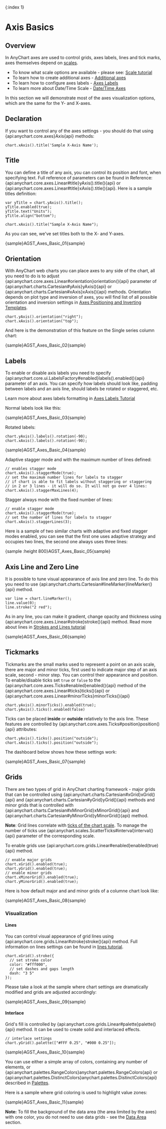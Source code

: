 {:index 1}
# Axis Basics

## Overview

In AnyChart axes are used to control grids, axes labels, lines and tick marks, axes themselves depend on [scales](Scales).
  
* To know what scale options are available - please see: [Scale tutorial](Scales)
* To learn how to create additional axes - [Additional axes](Additional_Axes)
* To learn how to configure axes labels - [Axes Labels](Axes_Labels_Formatting)
* To learn more about Date/Time Scale - [Date/Time Axes](Date_Time_Axes)

In this section we will demonstrate most of the axes visualization options, which are the same for the Y- and X-axes.

## Declaration

If you want to control any of the axes settings - you should do that using {api:anychart.core.axes}Axis{api} methods:

```
chart.xAxis().title('Sample X-Axis Name');
```

## Title

You can define a title of any axis, you can control its position and font, when specifying text. Full reference of parameters can be found in Reference: {api:anychart.core.axes.Linear#title}yAxis().title(){api} or {api:anychart.core.axes.Linear#title}xAxis().title(){api}. Here is a sample titles definition:

```
var yTitle = chart.yAxis().title();
yTitle.enabled(true);
yTitle.text("Units");
yTitle.align("bottom");

chart.xAxis().title("Sample X-Axis Name");
```

As you can see, we've set titles both to the X- and Y-axes.

{sample}AGST\_Axes\_Basic\_01{sample}

## Orientation

With AnyChart web charts you can place axes to any side of the chart, all you need to do is to adjust {api:anychart.core.axes.Linear#orientation}orientation(){api} parameter of {api:anychart.charts.Cartesian#yAxis}yAxis(){api} or {api:anychart.charts.Cartesian#xAxis}xAxis(){api} methods. Orientation depends on plot type and inversion of axes, you will find list of all possible orientation and inversion settings in [Axes Positioning and Inverting Templates](Axis_Orientation).

```
chart.yAxis().orientation("right");
chart.xAxis().orientation("top");
```

And here is the demonstration of this feature on the Single series column chart:

{sample}AGST\_Axes\_Basic\_02{sample}

## Labels

To enable or disable axis labels you need to specify {api:anychart.core.ui.LabelsFactory#enabled}labels().enabled(){api} parameter of an axis. You can specify how labels should look like, padding between labels and an axis line, should labels be rotated or staggered, etc.

Learn more about axes labels formatting in [Axes Labels Tutorial](Axes_Labels_Formatting)

Normal labels look like this:    

{sample}AGST\_Axes\_Basic\_03{sample}

Rotated labels:

```
chart.yAxis().labels().rotation(-90);
chart.xAxis().labels().rotation(-90);
```

{sample}AGST\_Axes\_Basic\_04{sample}

Adaptive stagger mode and with the maximum number of lines defined:

```
// enables stagger mode
chart.xAxis().staggerMode(true);
// set the maximum number lines for labels to stagger 
// if chart is able to fit labels without staggering or staggering
// in 2 or 3 lines - it will do so. It will not go over 4 lines:
chart.xAxis().staggerMaxLines(4);
```

Stagger always mode with the fixed number of lines:

```
// enable stagger mode
chart.xAxis().staggerMode(true);
// set the number of lines for labels to stagger 
chart.xAxis().staggerLines(3);
```
Here is a sample of two similar charts with adaptive and fixed stagger modes enabled, you can see that the first one uses adaptive strategy and occupies two lines, the second one always uses three lines:

{sample :height 800}AGST\_Axes\_Basic\_05{sample}

## Axis Line and Zero Line

It is possible to tune visual appearance of axis line and zero line. To do this you need to use 
{api:anychart.charts.Cartesian#lineMarker}lineMarker(){api} method.

```
var line = chart.lineMarker();
line.value(0);  
line.stroke("2 red");
```

As in any line, you can make it gradient, change opacity and thickness using {api:anychart.core.axes.Linear#stroke}stroke(){api} method. Read more about lines in [Strokes and Lines tutorial](../Appearance_Settings/Lines_Settings)

{sample}AGST\_Axes\_Basic\_06{sample}

## Tickmarks

Tickmarks are the small marks used to represent a point on an axis scale, there are major and minor ticks, first used to indicate major step of an axis scale, second - minor step. You can control their appearance and position. To enable/disable ticks set `true` or `false` to the {api:anychart.core.axes.Ticks#enabled}enabled(){api} method of the {api:anychart.core.axes.Linear#ticks}ticks(){api} or {api:anychart.core.axes.Linear#minorTicks}minorTicks(){api}

```
chart.yAxis().minorTicks().enabled(true);
chart.yAxis().ticks().enabled(false)
```

Ticks can be placed **inside** or **outside** relatively to the axis line. These features are controlled by {api:anychart.core.axes.Ticks#position}position(){api} attributes:

```
chart.yAxis().ticks().position("outside");
chart.xAxis().ticks().position("outside");
```

The dashboard below shows how these settings work:

{sample}AGST\_Axes\_Basic\_07{sample}

## Grids

There are two types of grid in AnyChart charting framework - major grids that can be controlled using {api:anychart.charts.Cartesian#xGrid}xGrid(){api} and {api:anychart.charts.Cartesian#yGrid}yGrid(){api} methods and minor grids that is controlled with {api:anychart.charts.Cartesian#xMinorGrid}xMinorGrid(){api} and {api:anychart.charts.Cartesian#yMinorGrid}yMinorGrid(){api} method. 

**Note**: Grid lines correlate with [ticks of the chart scale](./Scales#minor_and_major_ticks). To manage the number of ticks use {api:anychart.scales.ScatterTicks#interval}interval(){api} parameter of the corresponding scale.

To enable grids use {api:anychart.core.grids.Linear#enabled}enabled(true){api} method.

```
// enable major grids
chart.xGrid().enabled(true);
chart.yGrid().enabled(true);
// enable minor grids
chart.xMinorGrid().enabled(true);
chart.yMinorGrid().enabled(true);
```

Here is how default major and and minor grids of a columne chart look like:

{sample}AGST\_Axes\_Basic\_08{sample}

### Visualization

#### Lines

You can control visual appearance of grid lines using {api:anychart.core.grids.Linear#stroke}stroke(){api} method. Full information on lines settings can be found in [lines tutorial](../Appearance_Settings/Lines_Settings).

```
chart.xGrid().stroke({
  // set stroke color
  color: "#fff000",
  // set dashes and gaps length
  dash: "3 5"
});
```

Please take a look at the sample where chart settings are dramatically modified and grids are adjusted accordingly:

{sample}AGST\_Axes\_Basic\_09{sample}

#### Interlace

Grid's fill is controlled by {api:anychart.core.grids.Linear#palette}palette(){api} method. It can be used to create solid and interlaced effects.

```
// interlace settings
chart.yGrid().palette(["#FFF 0.25", "#000 0.25"]);
```

{sample}AGST\_Axes\_Basic\_10{sample}

You can use either a simple array of colors, containing any number of elements, or {api:anychart.palettes.RangeColors}anychart.palettes.RangeColors{api} or {api:anychart.palettes.DistinctColors}anychart.palettes.DistinctColors{api} described in [Palettes](../Appearance_Settings/Palettes).

Here is a sample where grid coloring is used to highlight value zones:

{sample}AGST\_Axes\_Basic\_11{sample}

**Note:** To fill the background of the data area (the area limited by the axes) with one color, you do not need to use data grids - see the [Data Area](../Appearance_Settings/Background#data_area) section.